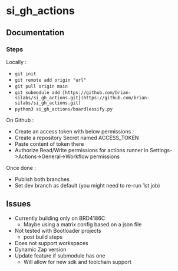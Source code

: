 # si_gh_actions

## Documentation

### Steps

Locally :

* `git init`
* `git remote add origin "url"`
* `git pull origin main`
* `git submodule add [https://github.com/brian-silabs/si_gh_actions.git](https://github.com/brian-silabs/si_gh_actions.git)`
* `python3 si_gh_actions/boardlessify.py`

On Github :

* Create an access token with below permissions :
* Create a repository Secret named ACCESS_TOKEN
* Paste content of token there
* Authorize Read/Write permissions for actions runner in Settings->Actions->General->Workflow permissions

Once done :

* Publish both branches
* Set dev branch as default (you might need to re-run 1st job)

## Issues

* Currently building only on BRD4186C
  * Maybe using a matrix config based on a json file
* Not tested with Bootloader projects
  * post build steps
* Does not support workspaces
* Dynamic Zap version
* Update feature if submodule has one
  * Will allow for new sdk and toolchain support
